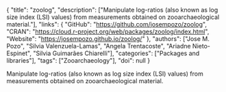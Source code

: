 {
  "title": "zoolog",
  "description": ["Manipulate log-ratios (also known as log size index (LSI) values) from measurements obtained on zooarchaeological material."],
  "links": {
    "GitHub": "https://github.com/josempozo/zoolog",
    "CRAN": "https://cloud.r-project.org/web/packages/zoolog/index.html",
    "Website": "https://josempozo.github.io/zoolog/"
  },
  "authors": ["Jose M. Pozo", "Silvia Valenzuela-Lamas", "Angela Trentacoste", "Ariadne Nieto-Espinet", "Silvia Guimarães Chiarelli"],
  "categories": ["Packages and libraries"],
  "tags": ["Zooarchaeology"],
  "doi": null
}

<!-- Generated by csv2md.R – do not edit by hand -->

Manipulate log-ratios (also known as log size index (LSI) values) from measurements obtained on zooarchaeological material.